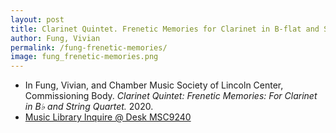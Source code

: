 ```yaml
---
layout: post
title: Clarinet Quintet. Frenetic Memories for Clarinet in B-flat and String Quartet
author: Fung, Vivian
permalink: /fung-frenetic-memories/
image: fung_frenetic-memories.png
---
```


- In Fung, Vivian, and Chamber Music Society of Lincoln Center, Commissioning Body. *Clarinet Quintet: Frenetic Memories: For Clarinet in B♭ and String Quartet.* 2020.
- <a href="https://tufts-primo.hosted.exlibrisgroup.com/permalink/f/bnf7qa/01TUN_ALMA21283698380003851" target="_blank">Music Library Inquire @ Desk MSC9240</a>

